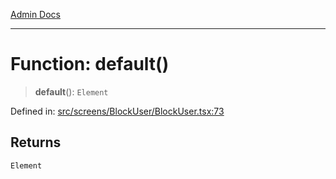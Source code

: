 [Admin Docs](/)

***

# Function: default()

> **default**(): `Element`

Defined in: [src/screens/BlockUser/BlockUser.tsx:73](https://github.com/PalisadoesFoundation/talawa-admin/blob/main/src/screens/BlockUser/BlockUser.tsx#L73)

## Returns

`Element`
